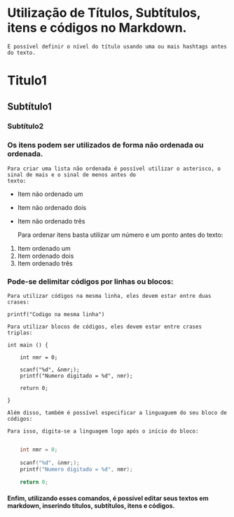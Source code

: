 # Utilização de Títulos, Subtítulos, itens e códigos no Markdown.

	É possível definir o nível do título usando uma ou mais hashtags antes do texto.

# Titulo1


## Subtítulo1


### Subtítulo2





### Os itens podem ser utilizados de forma não ordenada ou ordenada.

	Para criar uma lista não ordenada é possível utilizar o asterisco, o sinal de mais e o sinal de menos antes do 
	texto:

* Item não ordenado um
* Item não ordenado dois
* Item não ordenado três



	Para ordenar itens basta utilizar um número e um ponto antes do texto:

1. Item ordenado um
2. Item ordenado dois
3. Item ordenado três




### Pode-se delimitar códigos por linhas ou blocos:

	Para utilizar códigos na mesma linha, eles devem estar entre duas crases:

`printf("Codigo na mesma linha")`


	Para utilizar blocos de códigos, eles devem estar entre crases triplas:

``` 
int main () {

	int nmr = 0;
	
	scanf("%d", &nmr;);
	printf("Numero digitado = %d", nmr);
	
	return 0;	

}
```

	Além disso, também é possível especificar a linguaguem do seu bloco de códigos:

	Para isso, digita-se a linguagem logo após o início do bloco:

```c int main () {

	int nmr = 0;
	
	scanf("%d", &nmr;);
	printf("Numero digitado = %d", nmr);
	
	return 0; 

```

#### Enfim, utilizando esses comandos, é possível editar seus textos em markdown, inserindo títulos, subtítulos, itens e códigos.

